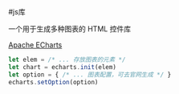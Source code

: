 #js库 

一个用于生成多种图表的 HTML 控件库

[Apache ECharts](https://echarts.apache.org/zh/index.html)

```javascript
let elem = /* ... 存放图表的元素 */
let chart = echarts.init(elem)
let option = { /* ... 图表配置，可去官网生成 */ }
echarts.setOption(option)
```

